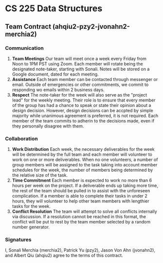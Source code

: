 # CS 225 Data Structures
## Team Contract (ahqiu2-pzy2-jvonahn2-merchia2)

### Communication
1. **Team Meetings** Our team will meet once a week every Friday from Noon to 1PM PST using Zoom. Each member will rotate being the designated note-taker, starting with Sonali. Notes will be stored on a Google document, dated for each meeting. 
2. **Assistance** Each team member can be contacted through messenger or email. Outside of emergencies or other commitments, we commit to responding wo emails within 2 business days. 
3. **Respect** The note-taker for the week will also serve as the "project lead" for the weekly meeting. Their role is to ensure that every member of the group has had a chance to speak or state their opinion about a design decision. However, design decisions can be accpted by simple majority while unanimous agreement is preferred, it is not required. Each member of the team commits to adherin to the decisions made, even if they personally disagree with them.

### Collaboration
1. **Work Distribution** Each week, the necessary deliverables for the week will be determined by the full team and each member will volunteer to work on one or more deliverables. When no one volunteers, a number of group members will be assigned to the task taking into account member schedules for the week, the number of members being determined by the relative size of the task.
2. **Time Commitment** Each member is expected to work no more than 6 hours per week on the project. If a deliverable ends up taking more time, the rest of the team should be pulled in to assist with the unforeseen complication. If a member is able to complete their tasks in under 2 hours, they will volunteer to help other team members with lengthier tasks for the week. 
3. **Conflict Resolution** The team will attempt to solve all conflicts internally via discussion. If a resolution cannot be reached in this format, the conflict will be put to rest by the team member selected by a random number generator. 

### Signatures
I, Sonali Merchia (merchia2), Patrick Yu (pzy2), Jason Von Ahn (jvonahn2), and Albert Qiu (ahqiu2) agree to the terms of this contract.
